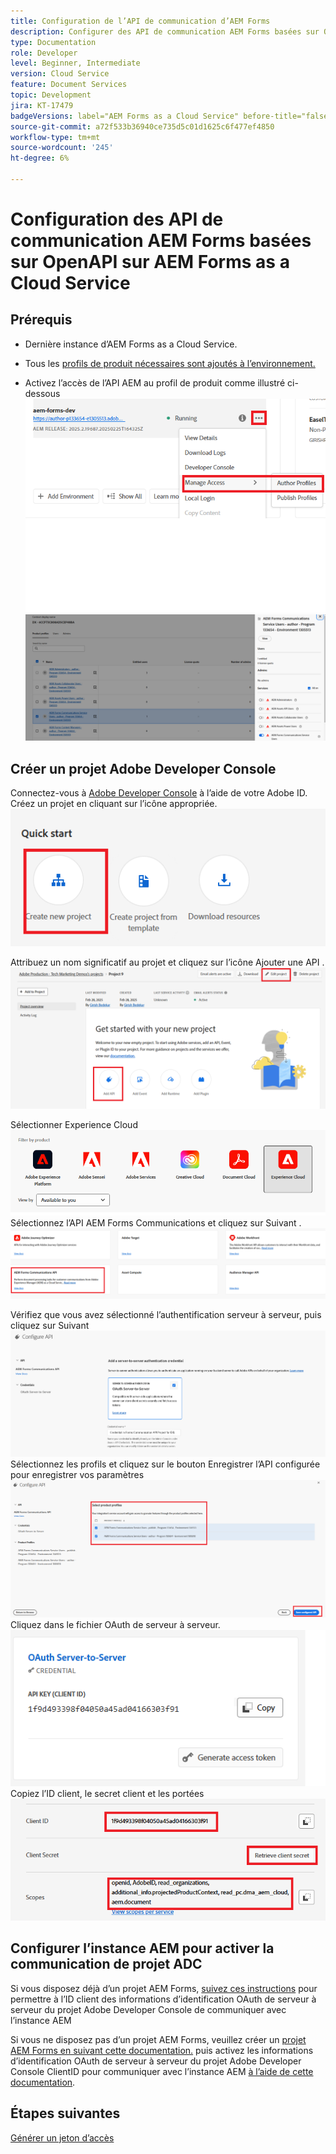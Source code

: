 ```yaml
---
title: Configuration de l’API de communication d’AEM Forms
description: Configurer des API de communication AEM Forms basées sur OpenAPI pour l’authentification de serveur à serveur
type: Documentation
role: Developer
level: Beginner, Intermediate
version: Cloud Service
feature: Document Services
topic: Development
jira: KT-17479
badgeVersions: label="AEM Forms as a Cloud Service" before-title="false"
source-git-commit: a72f533b36940ce735d5c01d1625c6f477ef4850
workflow-type: tm+mt
source-wordcount: '245'
ht-degree: 6%

---
```


# Configuration des API de communication AEM Forms basées sur OpenAPI sur AEM Forms as a Cloud Service

## Prérequis

* Dernière instance d’AEM Forms as a Cloud Service.
* Tous les [profils de produit nécessaires sont ajoutés à l’environnement.](https://experienceleague.adobe.com/fr/docs/experience-manager-learn/cloud-service/aem-apis/invoke-openapi-based-aem-apis)

* Activez l’accès de l’API AEM au profil de produit comme illustré ci-dessous
  ![product_profile1](assets/product-profiles1.png)
  ![product_profile](assets/product-profiles.png)

## Créer un projet Adobe Developer Console

Connectez-vous à [Adobe Developer Console](https://developer.adobe.com/console/) à l’aide de votre Adobe ID.
Créez un projet en cliquant sur l’icône appropriée.
![nouveau-projet](assets/new-project.png)

Attribuez un nom significatif au projet et cliquez sur l’icône Ajouter une API .
![nouveau-projet](assets/new-project2.png)

Sélectionner Experience Cloud
![new-project3](assets/new-project3.png)
Sélectionnez l’API AEM Forms Communications et cliquez sur Suivant .
![new-project4](assets/new-project4.png)

Vérifiez que vous avez sélectionné l’authentification serveur à serveur, puis cliquez sur Suivant
![new-project5](assets/new-project5.png)
Sélectionnez les profils et cliquez sur le bouton Enregistrer l’API configurée pour enregistrer vos paramètres
![new-project6](assets/new-project6.png)
Cliquez dans le fichier OAuth de serveur à serveur.
![new-project7](assets/new-project7.png)
Copiez l’ID client, le secret client et les portées
![new-project8](assets/new-project8.png)

## Configurer l’instance AEM pour activer la communication de projet ADC

Si vous disposez déjà d’un projet AEM Forms, [suivez ces instructions](https://experienceleague.adobe.com/fr/docs/experience-manager-learn/cloud-service/aem-apis/invoke-openapi-based-aem-apis) pour permettre à l’ID client des informations d’identification OAuth de serveur à serveur du projet Adobe Developer Console de communiquer avec l’instance AEM

Si vous ne disposez pas d’un projet AEM Forms, veuillez créer un [projet AEM Forms en suivant cette documentation.](https://experienceleague.adobe.com/fr/docs/experience-manager-learn/cloud-service/forms/developing-for-cloud-service/getting-started) puis activez les informations d’identification OAuth de serveur à serveur du projet Adobe Developer Console ClientID pour communiquer avec l’instance AEM [à l’aide de cette documentation](https://experienceleague.adobe.com/fr/docs/experience-manager-learn/cloud-service/aem-apis/invoke-openapi-based-aem-apis).


## Étapes suivantes

[Générer un jeton d’accès](./generate-access-token.md)